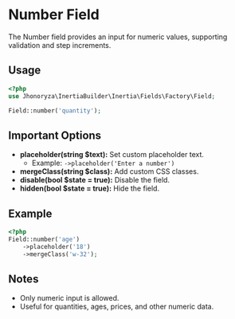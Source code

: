 # Number Field

The Number field provides an input for numeric values, supporting validation and step increments.

## Usage

```php
<?php
use Jhonoryza\InertiaBuilder\Inertia\Fields\Factory\Field;

Field::number('quantity');
```

## Important Options

- **placeholder(string $text):** Set custom placeholder text.
  - Example: `->placeholder('Enter a number')`
- **mergeClass(string $class):** Add custom CSS classes.
- **disable(bool $state = true):** Disable the field.
- **hidden(bool $state = true):** Hide the field.

## Example

```php
<?php
Field::number('age')
    ->placeholder('18')
    ->mergeClass('w-32');
```

## Notes

- Only numeric input is allowed.
- Useful for quantities, ages, prices, and other numeric data.

